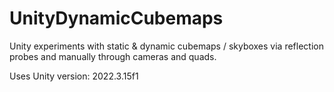 # UnityDynamicCubemaps
Unity experiments with static & dynamic cubemaps / skyboxes via reflection probes and manually through cameras and quads.

Uses Unity version: 2022.3.15f1
